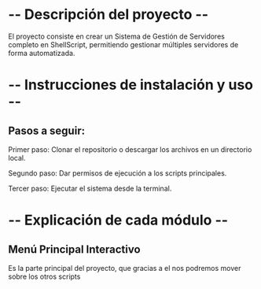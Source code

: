 # -- Descripción del proyecto --

El proyecto consiste en crear un Sistema de Gestión de Servidores completo en ShellScript, permitiendo gestionar múltiples servidores de forma automatizada.

# -- Instrucciones de instalación y uso --

## Pasos a seguir:

Primer paso: Clonar el repositorio o descargar los archivos en un directorio local.

Segundo paso: Dar permisos de ejecución a los scripts principales.

Tercer paso: Ejecutar el sistema desde la terminal.

# -- Explicación de cada módulo --

## Menú Principal Interactivo

Es la parte principal del proyecto, que gracias a el nos podremos mover sobre los otros scripts

